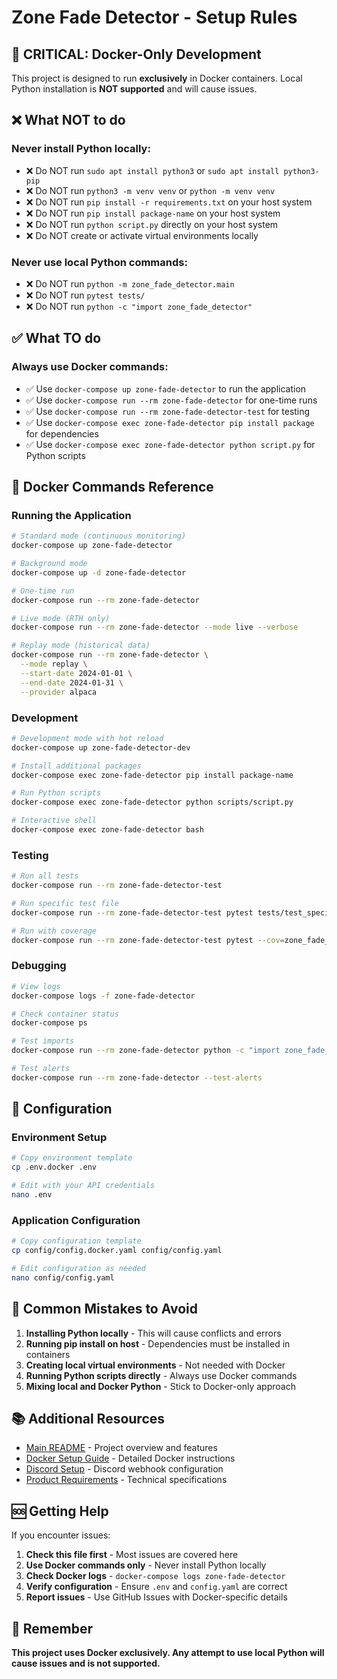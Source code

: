 # Zone Fade Detector - Setup Rules

## 🚨 CRITICAL: Docker-Only Development

This project is designed to run **exclusively** in Docker containers. Local Python installation is **NOT supported** and will cause issues.

## ❌ What NOT to do

### Never install Python locally:
- ❌ Do NOT run `sudo apt install python3` or `sudo apt install python3-pip`
- ❌ Do NOT run `python3 -m venv venv` or `python -m venv venv`
- ❌ Do NOT run `pip install -r requirements.txt` on your host system
- ❌ Do NOT run `pip install package-name` on your host system
- ❌ Do NOT run `python script.py` directly on your host system
- ❌ Do NOT create or activate virtual environments locally

### Never use local Python commands:
- ❌ Do NOT run `python -m zone_fade_detector.main`
- ❌ Do NOT run `pytest tests/`
- ❌ Do NOT run `python -c "import zone_fade_detector"`

## ✅ What TO do

### Always use Docker commands:
- ✅ Use `docker-compose up zone-fade-detector` to run the application
- ✅ Use `docker-compose run --rm zone-fade-detector` for one-time runs
- ✅ Use `docker-compose run --rm zone-fade-detector-test` for testing
- ✅ Use `docker-compose exec zone-fade-detector pip install package` for dependencies
- ✅ Use `docker-compose exec zone-fade-detector python script.py` for Python scripts

## 🐳 Docker Commands Reference

### Running the Application
```bash
# Standard mode (continuous monitoring)
docker-compose up zone-fade-detector

# Background mode
docker-compose up -d zone-fade-detector

# One-time run
docker-compose run --rm zone-fade-detector

# Live mode (RTH only)
docker-compose run --rm zone-fade-detector --mode live --verbose

# Replay mode (historical data)
docker-compose run --rm zone-fade-detector \
  --mode replay \
  --start-date 2024-01-01 \
  --end-date 2024-01-31 \
  --provider alpaca
```

### Development
```bash
# Development mode with hot reload
docker-compose up zone-fade-detector-dev

# Install additional packages
docker-compose exec zone-fade-detector pip install package-name

# Run Python scripts
docker-compose exec zone-fade-detector python scripts/script.py

# Interactive shell
docker-compose exec zone-fade-detector bash
```

### Testing
```bash
# Run all tests
docker-compose run --rm zone-fade-detector-test

# Run specific test file
docker-compose run --rm zone-fade-detector-test pytest tests/test_specific.py

# Run with coverage
docker-compose run --rm zone-fade-detector-test pytest --cov=zone_fade_detector
```

### Debugging
```bash
# View logs
docker-compose logs -f zone-fade-detector

# Check container status
docker-compose ps

# Test imports
docker-compose run --rm zone-fade-detector python -c "import zone_fade_detector"

# Test alerts
docker-compose run --rm zone-fade-detector --test-alerts
```

## 🔧 Configuration

### Environment Setup
```bash
# Copy environment template
cp .env.docker .env

# Edit with your API credentials
nano .env
```

### Application Configuration
```bash
# Copy configuration template
cp config/config.docker.yaml config/config.yaml

# Edit configuration as needed
nano config/config.yaml
```

## 🚨 Common Mistakes to Avoid

1. **Installing Python locally** - This will cause conflicts and errors
2. **Running pip install on host** - Dependencies must be installed in containers
3. **Creating local virtual environments** - Not needed with Docker
4. **Running Python scripts directly** - Always use Docker commands
5. **Mixing local and Docker Python** - Stick to Docker-only approach

## 📚 Additional Resources

- [Main README](README.md) - Project overview and features
- [Docker Setup Guide](README.Docker.md) - Detailed Docker instructions
- [Discord Setup](docs/DISCORD_SETUP.md) - Discord webhook configuration
- [Product Requirements](docs/PRD.md) - Technical specifications

## 🆘 Getting Help

If you encounter issues:

1. **Check this file first** - Most issues are covered here
2. **Use Docker commands only** - Never install Python locally
3. **Check Docker logs** - `docker-compose logs zone-fade-detector`
4. **Verify configuration** - Ensure `.env` and `config.yaml` are correct
5. **Report issues** - Use GitHub Issues with Docker-specific details

## 🔄 Remember

**This project uses Docker exclusively. Any attempt to use local Python will cause issues and is not supported.**